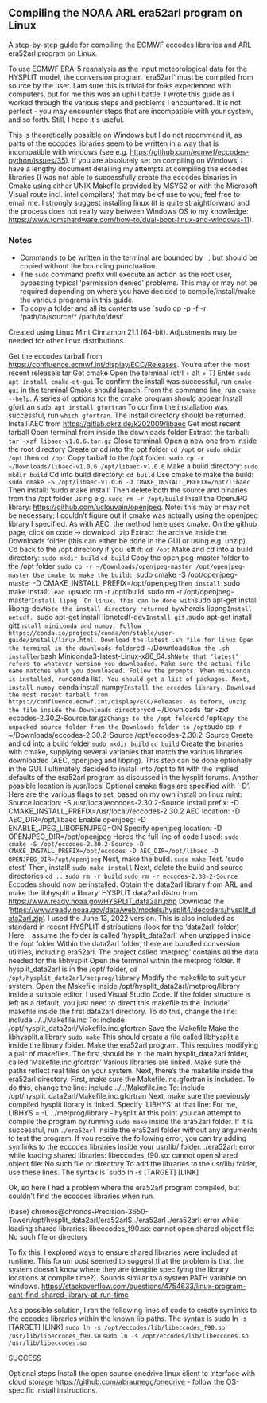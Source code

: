 ## Compiling the NOAA ARL era52arl program on Linux

A step-by-step guide for compiling the ECMWF eccodes libraries and ARL era52arl program on Linux.

To use ECMWF ERA-5 reanalysis as the input meteorological data for the HYSPLIT model, the conversion program 'era52arl' must be compiled from source by the user. I am sure this is trivial for folks experienced with computers, but for me this was an uphill battle. I wrote this guide as I worked through the various steps and problems I encountered. It is not perfect - you may encounter steps that are incompatible with your system, and so forth. Still, I hope it's useful.

This is theoretically possible on Windows but I do not recommend it, as parts of the eccodes libraries seem to be written in a way that is incompatible with windows (see e.g. https://github.com/ecmwf/eccodes-python/issues/35). If you are absolutely set on compiling on Windows, I have a lengthy document detailing my attempts at compiling the eccodes libraries (I was not able to successfully create the eccodes binaries in Cmake using either UNIX Makefile provided by MSYS2 or with the Microsoft Visual route incl. intel compilers) that may be of use to you; feel free to email me. I strongly suggest installing linux (it is quite straightforward and the process does not really vary between Windows OS to my knowledge: https://www.tomshardware.com/how-to/dual-boot-linux-and-windows-11). 

### Notes
- Commands to be written in the terminal are bounded by ` `, but should be copied without the bounding punctuation.
- The `sudo` command prefix will execute an action as the root user, bypassing typical ‘permission denied’ problems. This may or may not be required depending on where you have decided to compile/install/make the various programs in this guide.
- To copy a folder and all its contents use `sudo cp -p -f -r /path/to/source/* /path/to/dest’

Created using Linux Mint Cinnamon 21.1 (64-bit). Adjustments may be needed for other linux distributions.

Get the eccodes tarball from https://confluence.ecmwf.int/display/ECC/Releases.
You’re after the most recent release’s tar
Get cmake
Open the terminal (ctrl + alt + T)
Enter `sudo apt install cmake-qt-gui`
To confirm the install was successful, run `cmake-gui` in the terminal
Cmake should launch.
From the command line, run `cmake --help`. A series of options for the cmake program should appear
Install gfortran
`sudo apt install gfortran`
To confirm the installation was successful, run `which gfortran`. The install directory should be returned.
Install AEC from https://gitlab.dkrz.de/k202009/libaec
Get most recent tarball 
Open terminal from inside the downloads folder
Extract the tarball: `tar -xzf libaec-v1.0.6.tar.gz`
Close terminal. Open a new one from inside the root directory
Create or cd into the opt folder
`cd /opt` or 
`sudo mkdir /opt` then `cd /opt`
Copy tarball to the /opt folder: `sudo cp -r ~/Downloads/libaec-v1.0.6 /opt/libaec-v1.0.6`
Make a build directory: `sudo mkdir build`
Cd into build directory: `cd build`
Use cmake to make the build:
`sudo cmake -S /opt/libaec-v1.0.6 -D CMAKE_INSTALL_PREFIX=/opt/libaec`
Then install: ‘sudo make install’
Then delete both the source and binaries from the /opt folder using e.g. `sudo rm -r /opt/build`
Insall the OpenJPG library: https://github.com/uclouvain/openjpeg. Note: this may or may not be necessary; I couldn’t figure out if cmake was actually using the openjpeg library I specified. 
As with AEC, the method here uses cmake.
On the github page, click on code -> download .zip
Extract the archive inside the Downloads folder (this can either be done in the GUI or using e.g. unzip).
Cd back to the /opt directory if you left it: 
`cd /opt`
Make and cd into a build directory:
`sudo mkdir build`
`cd build`
Copy the openjpeg-master folder to the /opt folder
`sudo cp -r ~/Downloads/openjpeg-master /opt/openjpeg-master
Use cmake to make the build:
`sudo cmake -S /opt/openjpeg-master -D CMAKE_INSTALL_PREFIX=/opt/openjpeg`
Then install:
 `sudo make install`
Clean up
`sudo rm -r /opt/build`
`sudo rm -r /opt/openjpeg-master`
Install lipng 
On linux, this can be done with `sudo apt-get install libpng-dev`
Note the install directory returned by `whereis libpng`
Install netcdf. 
`sudo apt-get install libnetcdf-dev`
Install git.
`sudo apt-get install git`
Install miniconda and numpy.
Follow https://conda.io/projects/conda/en/stable/user-guide/install/linux.html.
Download the latest .sh file for linux
Open the terminal in the downloads folder
`cd ~/Downloads`
Run the .sh installer
`bash Miniconda3-latest-Linux-x86_64.sh`
Note that ‘latest’ refers to whatever version you downloaded. Make sure the actual file name matches what you downloaded.
Follow the prompts.
When miniconda is installed, run `conda list`. You should get a list of packages.
Next, install numpy
`conda install numpy`
Install the eccodes library.
Download the most recent tarball from https://confluence.ecmwf.int/display/ECC/Releases.
As before, unzip the file inside the Downloads directory
`cd ~/Downloads`
`tar -zxf eccodes-2.30.2-Source.tar.gz`
Change to the /opt folder
`cd /opt`
Copy the unpacked source folder from the Downloads folder to /opt
`sudo cp -r ~/Downloads/eccodes-2.30.2-Source /opt/eccodes-2.30.2-Source
Create and cd into a build folder
`sudo mkdir build`
`cd build`
Create the binaries with cmake, supplying several variables that match the various libraries downloaded (AEC, openjpeg and libpng). This step can be done optionally in the GUI. 
I ultimately decided to install into /opt to fit with the implied defaults of the era52arl program as discussed in the hysplit forums. Another possible location is /usr/local
Optional cmake flags are specified with ‘-D’. Here are the various flags to set, based on my own install on linux mint:
Source location: -S /usr/local/eccodes-2.30.2-Source
Install prefix: -D CMAKE_INSTALL_PREFIX=/usr/local//eccodes-2.30.2
AEC location: -D AEC_DIR=/opt/libaec
Enable openjpeg: -D ENABLE_JPEG_LIBOPENJPEG=ON
Specify openjpeg location: -D OPENJPEG_DIR=/opt/openjpeg
Here’s the full line of code I used: `sudo cmake -S /opt/eccodes-2.30.2-Source -D CMAKE_INSTALL_PREFIX=/opt/eccodes -D AEC_DIR=/opt/libaec -D OPENJPEG_DIR=/opt/openjpeg`
Next, make the build.
`sudo make`
Test. 
‘sudo ctest’
Then, install!
`sudo make install`
Next, delete the build and source directories
`cd ..`
`sudo rm -r build`
`sudo rm -r eccodes-2.30-2-Source`
Eccodes should now be installed.
Obtain the data2arl library from ARL and make the libhysplit.a library.
HYSPLIT data2arl distro from https://www.ready.noaa.gov/HYSPLIT_data2arl.php
Download the ‘https://www.ready.noaa.gov/data/web/models/hysplit4/decoders/hysplit_data2arl.zip’. I used the June 13, 2022 version.
This is also included as standard in recent HYSPLIT distributions (look for the ‘data2arl’ folder)
Here, I assume the folder is called ‘hysplit_data2arl’ when unzipped inside the /opt folder
Within the data2arl folder, there are bundled conversion utilities, including era52arl. 
The project called ‘metprog’ contains all the data needed for the libhysplit
Open the terminal within the metprog folder.
If hysplit_data2arl is in the /opt/ folder, `cd /opt/hysplit_data2arl/metprog/library`
Modify the makefile to suit your system.
Open the Makefile inside /opt/hysplit_data2arl/metprog/library inside a suitable editor. I used Visual Studio Code. 
If  the folder structure is left as a default, you just need to direct this makefile to the ‘include’ makefile inside the first data2arl directory. 
To do this, change the line:
include ../../Makefile.inc
To:
include /opt/hysplit_data2arl/Makefile.inc.gfortran
Save the Makefile
Make the libhysplit.a library
`sudo make`
This should create a file called libhysplit.a inside the library folder.
Make the era52arl program.
This requires modifying a pair of makefiles.
The first should be in the main hysplit_data2arl folder, called ‘Makefile.inc.gfortran’
Various libraries are linked. Make sure the paths reflect real files on your system.
Next, there’s the makefile inside the era52arl directory.
First, make sure the Makefile.inc.gfortran is included. 
To do this, change the line:
include ../../Makefile.inc
To:
include /opt/hysplit_data2arl/Makefile.inc.gfortran
Next, make sure the previously compiled hysplit library is linked. Specify ‘LIBHYS’ at that line:
For me, LIBHYS = -L ../metprog/library -lhysplit
At this point you can attempt to compile the program by running `sudo make` inside the era52arl folder.
If it is successful, run `./era52arl` inside the era52arl folder without any arguments to test the program.
If you receive the following error, you can try adding symlinks to the eccodes libraries inside your usr/lib/ folder. 
./era52arl: error while loading shared libraries: libeccodes_f90.so: cannot open shared object file: No such file or directory
To add the libraries to the usr/lib/ folder, use these lines. The syntax is `sudo ln -s [TARGET] [LINK]

Ok, so here I had a problem where the era52arl program compiled, but couldn’t find the eccodes libraries when run.

(base) chronos@chronos-Precision-3650-Tower:/opt/hysplit_data2arl/era52arl$ ./era52arl
./era52arl: error while loading shared libraries: libeccodes_f90.so: cannot open shared object file: No such file or directory

To fix this, I explored ways to ensure shared libraries were included at runtime. This forum post seemed to suggest that the problem is that the system doesn’t know where they are (despite specifying the library locations at compile time?). Sounds similar to a system PATH variable on windows. https://stackoverflow.com/questions/4754633/linux-program-cant-find-shared-library-at-run-time

As a possible solution, I ran the following lines of code to create symlinks to the eccodes libraries within the known lib paths. The syntax is sudo ln -s [TARGET] [LINK]
`sudo ln -s /opt/eccodes/lib/libeccodes_f90.so /usr/lib/libeccodes_f90.so`
`sudo ln -s /opt/eccodes/lib/libeccodes.so /usr/lib/libeccodes.so`

SUCCESS

Optional steps
Install the open source onedrive linux client to interface with cloud storage
https://github.com/abraunegg/onedrive - follow the OS-specific install instructions.
